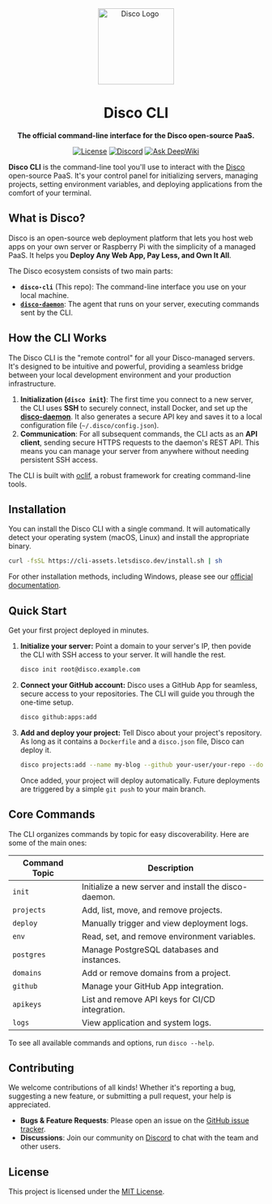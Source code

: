 <div align="center">
  <img src="https://github.com/letsdiscodev/.github/assets/1017304/8c1d7ecc-4bb7-411a-8da1-e7c4ff465931" alt="Disco Logo" width="150">
  <h1>Disco CLI</h1>
  <p>
    <strong>The official command-line interface for the Disco open-source PaaS.</strong>
  </p>
  <p>
    <a href="https://github.com/letsdiscodev/cli/blob/main/LICENSE"><img src="https://img.shields.io/github/license/letsdiscodev/cli" alt="License"></a>
    <a href="https://discord.gg/7J4vb5uUwU"><img src="https://img.shields.io/discord/1200593573062651914?logo=discord&label=discord" alt="Discord"></a>
    <a href="https://deepwiki.com/letsdiscodev/cli"><img src="https://deepwiki.com/badge.svg" alt="Ask DeepWiki"></a>
  </p>
</div>

**Disco CLI** is the command-line tool you'll use to interact with the [Disco](https://github.com/letsdiscodev) open-source PaaS. It's your control panel for initializing servers, managing projects, setting environment variables, and deploying applications from the comfort of your terminal.

## What is Disco?

Disco is an open-source web deployment platform that lets you host web apps on your own server or Raspberry Pi with the simplicity of a managed PaaS. It helps you **Deploy Any Web App, Pay Less, and Own It All**.

The Disco ecosystem consists of two main parts:
*   **`disco-cli`** (This repo): The command-line interface you use on your local machine.
*   [**`disco-daemon`**](https://github.com/letsdiscodev/disco-daemon): The agent that runs on your server, executing commands sent by the CLI.

## How the CLI Works

The Disco CLI is the "remote control" for all your Disco-managed servers. It's designed to be intuitive and powerful, providing a seamless bridge between your local development environment and your production infrastructure.

1.  **Initialization (`disco init`)**: The first time you connect to a new server, the CLI uses **SSH** to securely connect, install Docker, and set up the [**disco-daemon**](https://github.com/letsdiscodev/disco-daemon). It also generates a secure API key and saves it to a local configuration file (`~/.disco/config.json`).
2.  **Communication**: For all subsequent commands, the CLI acts as an **API client**, sending secure HTTPS requests to the daemon's REST API. This means you can manage your server from anywhere without needing persistent SSH access.

The CLI is built with [oclif](https://oclif.io/), a robust framework for creating command-line tools.

## Installation

You can install the Disco CLI with a single command. It will automatically detect your operating system (macOS, Linux) and install the appropriate binary.

```bash
curl -fsSL https://cli-assets.letsdisco.dev/install.sh | sh
```

For other installation methods, including Windows, please see our [official documentation](https://docs.letsdisco.dev/get-started/install-the-cli).

## Quick Start

Get your first project deployed in minutes.

1.  **Initialize your server:**
    Point a domain to your server's IP, then povide the CLI with SSH access to your server. It will handle the rest.
    ```bash
    disco init root@disco.example.com
    ```

2.  **Connect your GitHub account:**
    Disco uses a GitHub App for seamless, secure access to your repositories. The CLI will guide you through the one-time setup.
    ```bash
    disco github:apps:add
    ```

3.  **Add and deploy your project:**
    Tell Disco about your project's repository. As long as it contains a `Dockerfile` and a `disco.json` file, Disco can deploy it.
    ```bash
    disco projects:add --name my-blog --github your-user/your-repo --domain blog.example.com
    ```
    Once added, your project will deploy automatically. Future deployments are triggered by a simple `git push` to your main branch.

## Core Commands

The CLI organizes commands by topic for easy discoverability. Here are some of the main ones:

| Command Topic | Description                                           |
|---------------|-------------------------------------------------------|
| `init`        | Initialize a new server and install the disco-daemon. |
| `projects`    | Add, list, move, and remove projects.                 |
| `deploy`      | Manually trigger and view deployment logs.            |
| `env`         | Read, set, and remove environment variables.          |
| `postgres`    | Manage PostgreSQL databases and instances.            |
| `domains`     | Add or remove domains from a project.                 |
| `github`      | Manage your GitHub App integration.                   |
| `apikeys`     | List and remove API keys for CI/CD integration.       |
| `logs`        | View application and system logs.                     |

To see all available commands and options, run `disco --help`.

## Contributing

We welcome contributions of all kinds! Whether it's reporting a bug, suggesting a new feature, or submitting a pull request, your help is appreciated.

*   **Bugs & Feature Requests**: Please open an issue on the [GitHub issue tracker](https://github.com/letsdiscodev/cli/issues).
*   **Discussions**: Join our community on [Discord](https://discord.gg/7J4vb5uUwU) to chat with the team and other users.

## License

This project is licensed under the [MIT License](LICENSE).
